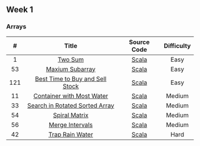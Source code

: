 ## Week 1

### Arrays

| # | Title | Source Code | Difficulty |
|:---:|:---:|:---:|:---:|
| 1   | [Two Sum](https://leetcode-cn.com/problems/two-sum/) | [Scala](https://github.com/Somainer/stca-weekly-challenge/tree/master/week1/1-two-sum/twoSum.scala) | Easy |
| 53  | [Maxium Subarray](https://leetcode-cn.com/problems/maximum-subarray/) | [Scala](https://github.com/Somainer/stca-weekly-challenge/tree/master/week1/53-max-subarray/maxSubArray.scala) | Easy |
| 121 | [Best Time to Buy and Sell Stock](https://leetcode-cn.com/problems/best-time-to-buy-and-sell-stock/) | [Scala](https://github.com/Somainer/stca-weekly-challenge/tree/master/week1/121-max-profit/maxProfit.scala) | Easy |
| 11  | [Container with Most Water](https://leetcode-cn.com/problems/container-with-most-water/) | [Scala](https://github.com/Somainer/stca-weekly-challenge/tree/master/week1/11-max-area/maxArea.scala) | Medium |
| 33  | [Search in Rotated Sorted Array](https://leetcode-cn.com/problems/search-in-rotated-sorted-array/) | [Scala](https://github.com/Somainer/stca-weekly-challenge/tree/master/week1/33-search/search.scala) | Medium |
| 54  | [Spiral Matrix](https://leetcode-cn.com/problems/spiral-matrix/) | [Scala](https://github.com/Somainer/stca-weekly-challenge/blob/master/week1/54-sprial-order/sprialOrder.scala) | Medium |
| 56  | [Merge Intervals](https://leetcode-cn.com/problems/merge-intervals/) | [Scala](https://github.com/Somainer/stca-weekly-challenge/blob/master/week1/56-merge-intervals/merge.scala) | Medium |
| 42  | [Trap Rain Water](https://leetcode-cn.com/problems/trapping-rain-water/) | [Scala](https://github.com/Somainer/stca-weekly-challenge/tree/master/week1/42-trap-rain-water/trapRainWater.scala) | Hard |